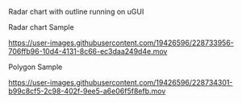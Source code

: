 Radar chart with outline running on uGUI

Radar chart Sample

https://user-images.githubusercontent.com/19426596/228733956-706ffb96-10d4-4131-8c66-ec3daa249d4e.mov


Polygon Sample

https://user-images.githubusercontent.com/19426596/228734301-b99c8cf5-2c98-402f-9ee5-a6e06f5f8efb.mov

